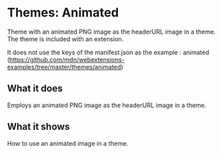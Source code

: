 # Themes: Animated

Theme with an animated PNG image as the headerURL image in a theme. The theme is included with an extension.

It does not use the keys of the manifest.json as the example : animated (https://github.com/mdn/webextensions-examples/tree/master/themes/animated)

## What it does

Employs an animated PNG image as the headerURL image in a theme.

## What it shows

How to use an animated image in a theme.
